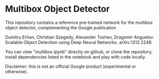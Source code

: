 # Multibox Object Detector

This repository contains a reference pre-trained network for the multibox
object detector, complementing the Google publication

Dumitru Erhan, Christian Szegedy, Alexander Toshev, Dragomir Anguelov.
Scalable Object Detection using Deep Neural Networks.
arXiv:1312.2249.

You can view "multibox.ipynb" directly on github, or clone the
repository, install dependencies listed in the notebook and play with code
locally.

Disclaimer: this is not an official Google product (experimental or otherwise).
